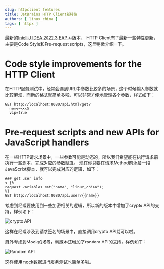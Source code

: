 ```yaml
---
slug: httpclient features
title: JetBrains HTTP Client新特性
authors: [ linux_china ]
tags: [ httpx ]
---
```


最新的[IntelliJ IDEA 2022.3 EAP 4:](https://blog.jetbrains.com/idea/2022/10/intellij-idea-2022-3-eap-4/#Code_style_improvements_for_the_HTTP_Client)版本，
HTTP Client有了最新一些特性更新，主要是Code Style和Pre-request scripts，这里稍微介绍一下。

# Code style improvements for the HTTP Client

在HTTP服务测试中，经常会遇到URL中参数比较多的场景，这个时候输入参数就比较麻烦，而新的格式就简单多啦，可以非常方便地管理各个参数，样式如下： 

```http request
GET http://localhost:8080/api/html/get?
  name=xxx&
  vip=true
```

# Pre-request scripts and new APIs for JavaScript handlers

在一些HTTP请求场景中，一些参数可能是动态的，所以我们希望能在执行请求前执行一些脚本，完成对应的参数赋值。
现在你只要在请求Method前添加一段JavaScript脚本，就可以完成对应的逻辑，如下：

```http request
### get user info
< {%
request.variables.set("name", "linux_china");
%}
GET http://localhost:8080/api/user/{{name}}
```

考虑到经常要使用到一些加密相关的逻辑，所以新的版本中增加了сrypto API的支持，样例如下： 

![сrypto API](https://blog.jetbrains.com/wp-content/uploads/2022/10/image-35.png)

这样在经常涉及到请求签名的场景中，直接调用сrypto API就可以啦。

另外考虑到Mock的场景，新版本还增加了random API的支持，样例如下：

![Random API](https://blog.jetbrains.com/wp-content/uploads/2022/10/image-36.png)

这样使用mock数据进行服务测试也简单多啦。
